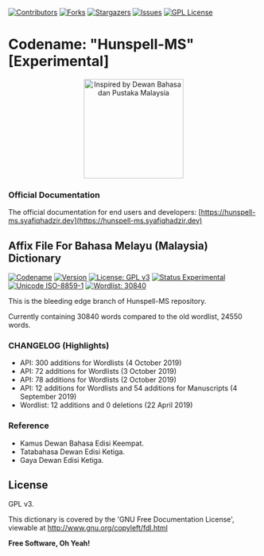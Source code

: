 <!-- PROJECT SHIELDS -->
<!--
*** I'm using markdown "reference style" links for readability.
*** Reference links are enclosed in brackets [ ] instead of parentheses ( ).
*** See the bottom of this document for the declaration of the reference variables
*** for contributors-url, forks-url, etc. This is an optional, concise syntax you may use.
*** https://www.markdownguide.org/basic-syntax/#reference-style-links
-->
[![Contributors][contributors-shield]][contributors-url]
[![Forks][forks-shield]][forks-url]
[![Stargazers][stars-shield]][stars-url]
[![Issues][issues-shield]][issues-url]
[![GPL License][license-shield]][license-url]

# Codename: "Hunspell-MS" [Experimental]

<p align="center"><img src="https://buletin01.com/wp-content/uploads/2019/04/dbp-1.jpg" alt="Inspired by Dewan Bahasa dan Pustaka Malaysia" title="Inspired by Dewan Bahasa dan Pustaka Malaysia" height="200" /></p>

### Official Documentation

The official documentation for end users and developers: [https://hunspell-ms.syafiqhadzir.dev](https://hunspell-ms.syafiqhadzir.dev)

## Affix File For Bahasa Melayu (Malaysia) Dictionary

[![Codename](https://img.shields.io/badge/Codename-Hunspell--MS-black.svg?longCache=true)](https://academic.syafiqhadzir.com/en-MY/research/) [![Version](https://img.shields.io/badge/Version-2.4e-yellowgreen.svg?longCache=true)](https://github.com/SyafiqHadzir/hunspell-ms/tree/experimental/Release) [![License: GPL v3](https://img.shields.io/badge/License-GPL%20v3-blue.svg?longCache=true)](https://www.gnu.org/licenses/gpl-3.0) [![Status Experimental](https://img.shields.io/badge/Status-Experimental-black.svg?longCache=true)](https://github.com/SyafiqHadzir/hunspell-ms/releases) [![Unicode ISO-8859-1](https://img.shields.io/badge/Unicode-ISO--8859--1-green.svg?longCache=true)](https://www.iso.org/standard/28245.html) [![Wordlist: 30840](https://img.shields.io/badge/Wordlist-30840%20words-green.svg?longCache=true)](https://github.com/SyafiqHadzir/Hunspell-MS/blob/experimental/ms_MY.dic)

This is the bleeding edge branch of Hunspell-MS repository.

Currently containing 30840 words compared to the old wordlist, 24550 words.

### CHANGELOG (Highlights)

* API: 300 additions for Wordlists (4 October 2019)
* API: 72 additions for Wordlists (3 October 2019)
* API: 78 additions for Wordlists (2 October 2019)
* API: 12 additions for Wordlists and 54 additions for Manuscripts (4  September 2019)
* Wordlist: 12 additions and 0 deletions (22 April 2019)

### Reference

* Kamus Dewan Bahasa Edisi Keempat.
* Tatabahasa Dewan Edisi Ketiga.
* Gaya Dewan Edisi Ketiga.

License
----

GPL v3.

This dictionary is covered by the 'GNU Free Documentation License', viewable at http://www.gnu.org/copyleft/fdl.html 

**Free Software, Oh Yeah!**

<!-- MARKDOWN LINKS & IMAGES -->
<!-- https://www.markdownguide.org/basic-syntax/#reference-style-links -->
[contributors-shield]: https://img.shields.io/github/contributors/Hunspell-MS/Hunspell-MS.svg?style=flat-square
[contributors-url]: https://github.com/Hunspell-MS/Hunspell-MS/graphs/contributors
[forks-shield]: https://img.shields.io/github/forks/Hunspell-MS/Hunspell-MS.svg?style=flat-square
[forks-url]: https://github.com/Hunspell-MS/Hunspell-MS/network/members
[stars-shield]: https://img.shields.io/github/stars/Hunspell-MS/Hunspell-MS.svg?style=flat-square
[stars-url]: https://github.com/Hunspell-MS/Hunspell-MS/stargazers
[issues-shield]: https://img.shields.io/github/issues/Hunspell-MS/Hunspell-MS.svg?style=flat-square
[issues-url]: https://github.com/Hunspell-MS/Hunspell-MS/issues
[license-shield]: https://img.shields.io/github/license/Hunspell-MS/Hunspell-MS.svg?style=flat-square
[license-url]: https://github.com/Hunspell-MS/Hunspell-MS/blob/master/LICENSE.txt
